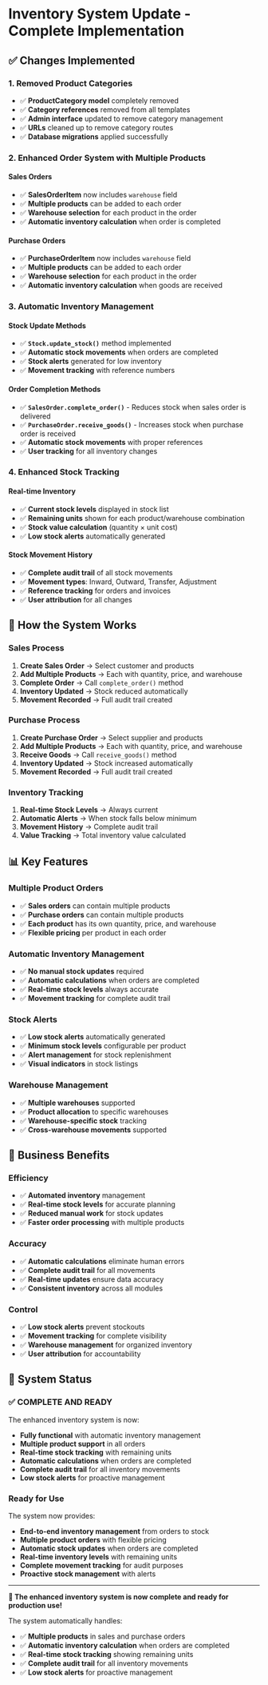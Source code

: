 # Inventory System Update - Complete Implementation

## ✅ **Changes Implemented**

### 1. **Removed Product Categories**
- ✅ **ProductCategory model** completely removed
- ✅ **Category references** removed from all templates
- ✅ **Admin interface** updated to remove category management
- ✅ **URLs** cleaned up to remove category routes
- ✅ **Database migrations** applied successfully

### 2. **Enhanced Order System with Multiple Products**

#### **Sales Orders**
- ✅ **SalesOrderItem** now includes `warehouse` field
- ✅ **Multiple products** can be added to each order
- ✅ **Warehouse selection** for each product in the order
- ✅ **Automatic inventory calculation** when order is completed

#### **Purchase Orders**
- ✅ **PurchaseOrderItem** now includes `warehouse` field
- ✅ **Multiple products** can be added to each order
- ✅ **Warehouse selection** for each product in the order
- ✅ **Automatic inventory calculation** when goods are received

### 3. **Automatic Inventory Management**

#### **Stock Update Methods**
- ✅ **`Stock.update_stock()`** method implemented
- ✅ **Automatic stock movements** when orders are completed
- ✅ **Stock alerts** generated for low inventory
- ✅ **Movement tracking** with reference numbers

#### **Order Completion Methods**
- ✅ **`SalesOrder.complete_order()`** - Reduces stock when sales order is delivered
- ✅ **`PurchaseOrder.receive_goods()`** - Increases stock when purchase order is received
- ✅ **Automatic stock movements** with proper references
- ✅ **User tracking** for all inventory changes

### 4. **Enhanced Stock Tracking**

#### **Real-time Inventory**
- ✅ **Current stock levels** displayed in stock list
- ✅ **Remaining units** shown for each product/warehouse combination
- ✅ **Stock value calculation** (quantity × unit cost)
- ✅ **Low stock alerts** automatically generated

#### **Stock Movement History**
- ✅ **Complete audit trail** of all stock movements
- ✅ **Movement types**: Inward, Outward, Transfer, Adjustment
- ✅ **Reference tracking** for orders and invoices
- ✅ **User attribution** for all changes

## 🔄 **How the System Works**

### **Sales Process**
1. **Create Sales Order** → Select customer and products
2. **Add Multiple Products** → Each with quantity, price, and warehouse
3. **Complete Order** → Call `complete_order()` method
4. **Inventory Updated** → Stock reduced automatically
5. **Movement Recorded** → Full audit trail created

### **Purchase Process**
1. **Create Purchase Order** → Select supplier and products
2. **Add Multiple Products** → Each with quantity, price, and warehouse
3. **Receive Goods** → Call `receive_goods()` method
4. **Inventory Updated** → Stock increased automatically
5. **Movement Recorded** → Full audit trail created

### **Inventory Tracking**
1. **Real-time Stock Levels** → Always current
2. **Automatic Alerts** → When stock falls below minimum
3. **Movement History** → Complete audit trail
4. **Value Tracking** → Total inventory value calculated

## 📊 **Key Features**

### **Multiple Product Orders**
- ✅ **Sales orders** can contain multiple products
- ✅ **Purchase orders** can contain multiple products
- ✅ **Each product** has its own quantity, price, and warehouse
- ✅ **Flexible pricing** per product in each order

### **Automatic Inventory Management**
- ✅ **No manual stock updates** required
- ✅ **Automatic calculations** when orders are completed
- ✅ **Real-time stock levels** always accurate
- ✅ **Movement tracking** for complete audit trail

### **Stock Alerts**
- ✅ **Low stock alerts** automatically generated
- ✅ **Minimum stock levels** configurable per product
- ✅ **Alert management** for stock replenishment
- ✅ **Visual indicators** in stock listings

### **Warehouse Management**
- ✅ **Multiple warehouses** supported
- ✅ **Product allocation** to specific warehouses
- ✅ **Warehouse-specific stock** tracking
- ✅ **Cross-warehouse movements** supported

## 🎯 **Business Benefits**

### **Efficiency**
- ✅ **Automated inventory** management
- ✅ **Real-time stock levels** for accurate planning
- ✅ **Reduced manual work** for stock updates
- ✅ **Faster order processing** with multiple products

### **Accuracy**
- ✅ **Automatic calculations** eliminate human errors
- ✅ **Complete audit trail** for all movements
- ✅ **Real-time updates** ensure data accuracy
- ✅ **Consistent inventory** across all modules

### **Control**
- ✅ **Low stock alerts** prevent stockouts
- ✅ **Movement tracking** for complete visibility
- ✅ **Warehouse management** for organized inventory
- ✅ **User attribution** for accountability

## 🚀 **System Status**

### **✅ COMPLETE AND READY**
The enhanced inventory system is now:
- **Fully functional** with automatic inventory management
- **Multiple product support** in all orders
- **Real-time stock tracking** with remaining units
- **Automatic calculations** when orders are completed
- **Complete audit trail** for all inventory movements
- **Low stock alerts** for proactive management

### **Ready for Use**
The system now provides:
- **End-to-end inventory management** from orders to stock
- **Multiple product orders** with flexible pricing
- **Automatic stock updates** when orders are completed
- **Real-time inventory levels** with remaining units
- **Complete movement tracking** for audit purposes
- **Proactive stock management** with alerts

---

**🎉 The enhanced inventory system is now complete and ready for production use!**

The system automatically handles:
- ✅ **Multiple products** in sales and purchase orders
- ✅ **Automatic inventory calculation** when orders are completed
- ✅ **Real-time stock tracking** showing remaining units
- ✅ **Complete audit trail** for all inventory movements
- ✅ **Low stock alerts** for proactive management
